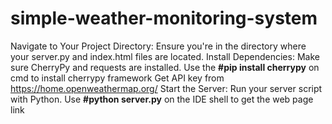# simple-weather-monitoring-system
Navigate to Your Project Directory: Ensure you're in the directory where your server.py and index.html files are located.
Install Dependencies: Make sure CherryPy and requests are installed. Use the **#pip install cherrypy** on cmd to install cherrypy framework
Get API key from https://home.openweathermap.org/
Start the Server: Run your server script with Python. Use **#python server.py** on the IDE shell to get the web page link
